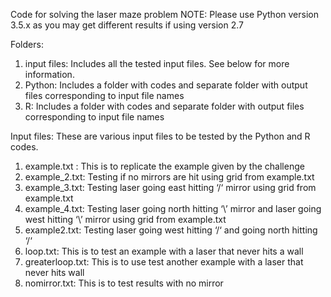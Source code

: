 Code for solving the laser maze problem
NOTE: Please use Python version 3.5.x as you may get different results if using version 2.7

Folders:
1) input files: Includes all the tested input files. See below for more information.
2) Python: Includes a folder with codes and separate folder with output files corresponding to input file names
3) R: Includes a folder with codes and separate folder with output files corresponding to input file names

Input files:
These are various input files to be tested by the Python and R codes. 
1) example.txt : This is to replicate the example given by the challenge
2) example_2.txt: Testing if no mirrors are hit using grid from example.txt
3) example_3.txt: Testing laser going east hitting ‘/‘ mirror using grid from example.txt
4) example_4.txt: Testing laser going north hitting ‘\’ mirror and laser going west hitting ‘\’ mirror using grid from example.txt
5) example2.txt: Testing laser going west hitting ‘/‘ and going north hitting ‘/‘
6) loop.txt: This is to test an example with a laser that never hits a wall
7) greaterloop.txt: This is to use test another example with a laser that never hits  wall
8) nomirror.txt: This is to test results with no mirror
